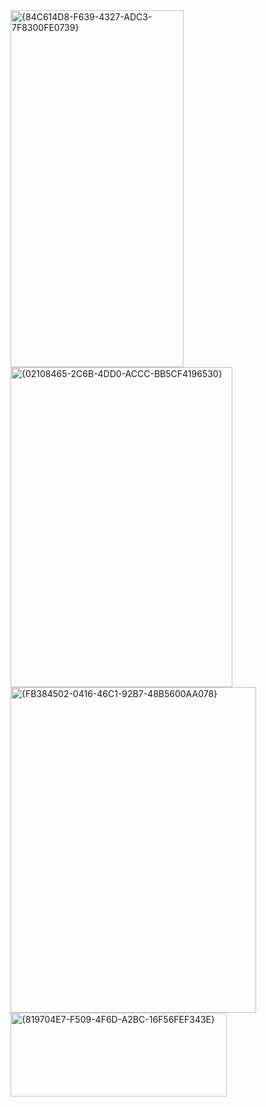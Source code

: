 <img width="277" height="571" alt="{84C614D8-F639-4327-ADC3-7F8300FE0739}" src="https://github.com/user-attachments/assets/1d7eef8c-2395-49e4-9f53-9527b53dc64a" />

<img width="355" height="512" alt="{02108465-2C6B-4DD0-ACCC-BB5CF4196530}" src="https://github.com/user-attachments/assets/00a7a50e-3ed4-4ba7-966f-f7d490d8bc45" />

<img width="393" height="521" alt="{FB384502-0416-46C1-92B7-48B5600AA078}" src="https://github.com/user-attachments/assets/2ccf403c-5ac5-4f55-8e8b-af9fc30547cc" />

<img width="346" height="134" alt="{819704E7-F509-4F6D-A2BC-16F56FEF343E}" src="https://github.com/user-attachments/assets/8189ff50-348f-427c-96be-349b916fb4fc" />
